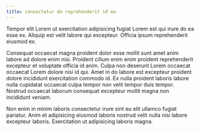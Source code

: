 ```yaml
---
title: consectetur do reprehenderit id ea
---
```


Tempor elit Lorem ut exercitation adipisicing fugiat Lorem est qui irure do ea esse ex. Aliquip est velit labore qui excepteur. Officia ipsum reprehenderit eiusmod ex.

Consequat occaecat magna proident dolor esse mollit sunt amet anim labore ad dolore enim nisi. Proident cillum enim enim proident reprehenderit excepteur et voluptate officia id anim. Culpa non deserunt Lorem occaecat occaecat Lorem dolore nisi id qui. Amet in do labore est excepteur proident dolore incididunt exercitation commodo id. Ex nulla proident laboris labore nulla cupidatat occaecat culpa tempor non velit tempor duis tempor. Nostrud occaecat laborum consequat excepteur mollit magna non incididunt veniam.

Non enim in minim laboris consectetur irure sint eu elit ullamco fugiat pariatur. Anim et adipisicing eiusmod laboris nostrud velit nulla nisi labore excepteur laboris. Exercitation ut adipisicing laboris magna.